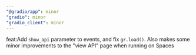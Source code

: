 ```yaml
---
"@gradio/app": minor
"gradio": minor
"gradio_client": minor
---
```


feat:Add `show_api` parameter to events, and fix `gr.load()`. Also makes some minor improvements to the "view API" page when running on Spaces
